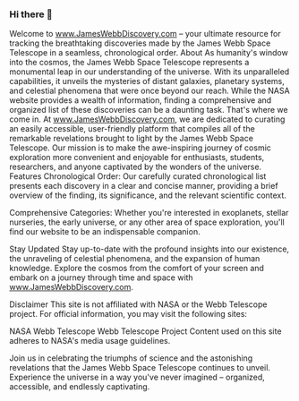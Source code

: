 ### Hi there 👋
Welcome to www.JamesWebbDiscovery.com – your ultimate resource for tracking the breathtaking discoveries made by the James Webb Space Telescope in a seamless, chronological order.
About
As humanity's window into the cosmos, the James Webb Space Telescope represents a monumental leap in our understanding of the universe. With its unparalleled capabilities, it unveils the mysteries of distant galaxies, planetary systems, and celestial phenomena that were once beyond our reach. While the NASA website provides a wealth of information, finding a comprehensive and organized list of these discoveries can be a daunting task.
That's where we come in. At www.JamesWebbDiscovery.com, we are dedicated to curating an easily accessible, user-friendly platform that compiles all of the remarkable revelations brought to light by the James Webb Space Telescope. Our mission is to make the awe-inspiring journey of cosmic exploration more convenient and enjoyable for enthusiasts, students, researchers, and anyone captivated by the wonders of the universe.
Features
Chronological Order: Our carefully curated chronological list presents each discovery in a clear and concise manner, providing a brief overview of the finding, its significance, and the relevant scientific context.

Comprehensive Categories: Whether you're interested in exoplanets, stellar nurseries, the early universe, or any other area of space exploration, you'll find our website to be an indispensable companion.

Stay Updated
Stay up-to-date with the profound insights into our existence, the unraveling of celestial phenomena, and the expansion of human knowledge. Explore the cosmos from the comfort of your screen and embark on a journey through time and space with www.JamesWebbDiscovery.com.

Disclaimer
This site is not affiliated with NASA or the Webb Telescope project. For official information, you may visit the following sites:

NASA Webb Telescope
Webb Telescope Project
Content used on this site adheres to NASA's media usage guidelines.

Join us in celebrating the triumphs of science and the astonishing revelations that the James Webb Space Telescope continues to unveil. Experience the universe in a way you've never imagined – organized, accessible, and endlessly captivating.

